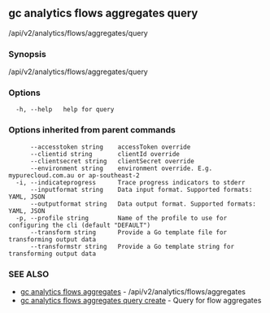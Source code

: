 ## gc analytics flows aggregates query

/api/v2/analytics/flows/aggregates/query

### Synopsis

/api/v2/analytics/flows/aggregates/query

### Options

```
  -h, --help   help for query
```

### Options inherited from parent commands

```
      --accesstoken string    accessToken override
      --clientid string       clientId override
      --clientsecret string   clientSecret override
      --environment string    environment override. E.g. mypurecloud.com.au or ap-southeast-2
  -i, --indicateprogress      Trace progress indicators to stderr
      --inputformat string    Data input format. Supported formats: YAML, JSON
      --outputformat string   Data output format. Supported formats: YAML, JSON
  -p, --profile string        Name of the profile to use for configuring the cli (default "DEFAULT")
      --transform string      Provide a Go template file for transforming output data
      --transformstr string   Provide a Go template string for transforming output data
```

### SEE ALSO

* [gc analytics flows aggregates](gc_analytics_flows_aggregates.html)	 - /api/v2/analytics/flows/aggregates
* [gc analytics flows aggregates query create](gc_analytics_flows_aggregates_query_create.html)	 - Query for flow aggregates


